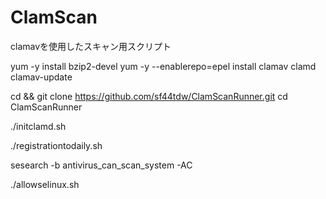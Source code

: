 # ClamScan
clamavを使用したスキャン用スクリプト

yum -y install bzip2-devel
yum -y --enablerepo=epel install clamav clamd clamav-update

cd && git clone https://github.com/sf44tdw/ClamScanRunner.git
cd ClamScanRunner

./initclamd.sh

./registrationtodaily.sh

sesearch -b antivirus_can_scan_system -AC

./allowselinux.sh




